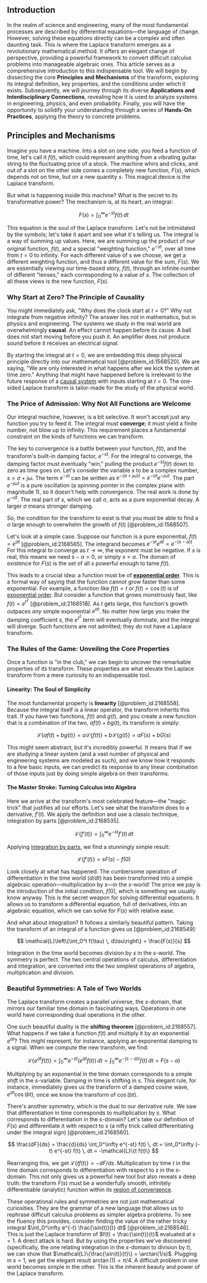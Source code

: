 ## Introduction
In the realm of science and engineering, many of the most fundamental processes are described by differential equations—the language of change. However, solving these equations directly can be a complex and often daunting task. This is where the Laplace transform emerges as a revolutionary mathematical method. It offers an elegant change of perspective, providing a powerful framework to convert difficult calculus problems into manageable algebraic ones. This article serves as a comprehensive introduction to this indispensable tool. We will begin by dissecting the core **Principles and Mechanisms** of the transform, exploring its integral definition, key properties, and the conditions under which it exists. Subsequently, we will journey through its diverse **Applications and Interdisciplinary Connections**, revealing how it is used to analyze systems in engineering, physics, and even probability. Finally, you will have the opportunity to solidify your understanding through a series of **Hands-On Practices**, applying the theory to concrete problems.

## Principles and Mechanisms

Imagine you have a machine. Into a slot on one side, you feed a function of time, let's call it $f(t)$, which could represent anything from a vibrating guitar string to the fluctuating price of a stock. The machine whirs and clicks, and out of a slot on the other side comes a completely new function, $F(s)$, which depends not on time, but on a new quantity $s$. This magical device is the Laplace transform.

But what is happening inside this machine? What is the secret to its transformative power? The mechanism is, at its heart, an integral:

$$ F(s) = \int_0^\infty e^{-st} f(t) \, dt $$

This equation is the soul of the Laplace transform. Let's not be intimidated by the symbols; let's take it apart and see what it's telling us. The integral is a way of summing up values. Here, we are summing up the product of our original function, $f(t)$, and a special "weighting function," $e^{-st}$, over all time from $t=0$ to infinity. For each different value of $s$ we choose, we get a different weighting function, and thus a different value for the sum, $F(s)$. We are essentially viewing our time-based story, $f(t)$, through an infinite number of different "lenses," each corresponding to a value of $s$. The collection of all these views is the new function, $F(s)$.

### Why Start at Zero? The Principle of Causality

You might immediately ask, "Why does the clock start at $t=0$?" Why not integrate from negative infinity? The answer lies not in mathematics, but in physics and engineering. The systems we study in the real world are overwhelmingly **causal**. An effect cannot happen before its cause. A ball does not start moving before you push it. An amplifier does not produce sound before it receives an electrical signal.

By starting the integral at $t=0$, we are embedding this deep physical principle directly into our mathematical tool [@problem_id:1568520]. We are saying, "We are only interested in what happens after we kick the system at time zero." Anything that might have happened before is irrelevant to the future response of a [causal system](@article_id:267063) with inputs starting at $t=0$. The one-sided Laplace transform is tailor-made for the study of the physical world.

### The Price of Admission: Why Not All Functions are Welcome

Our integral machine, however, is a bit selective. It won't accept just any function you try to feed it. The integral must **converge**; it must yield a finite number, not blow up to infinity. This requirement places a fundamental constraint on the kinds of functions we can transform.

The key to convergence is a battle between your function, $f(t)$, and the transform's built-in damping factor, $e^{-st}$. For the integral to converge, the damping factor must eventually "win," pulling the product $e^{-st} f(t)$ down to zero as time goes on. Let's consider the variable $s$ to be a complex number, $s = \sigma + j\omega$. The term $e^{-st}$ can be written as $e^{-(\sigma + j\omega)t} = e^{-\sigma t}e^{-j\omega t}$. The part $e^{-j\omega t}$ is a pure oscillation (a spinning pointer in the complex plane with magnitude 1), so it doesn't help with convergence. The real work is done by $e^{-\sigma t}$. The real part of $s$, which we call $\sigma$, acts as a pure exponential decay. A larger $\sigma$ means stronger damping.

So, the condition for the transform to exist is that you must be able to find a $\sigma$ large enough to overwhelm the growth of $f(t)$ [@problem_id:1568507].

Let's look at a simple case. Suppose our function is a pure exponential, $f(t) = e^{at}$ [@problem_id:2168565]. The integrand becomes $e^{-st}e^{at} = e^{-(s-a)t}$. For this integral to converge as $t \to \infty$, the exponent must be negative. If $s$ is real, this means we need $s-a > 0$, or simply $s > a$. The domain of existence for $F(s)$ is the set of all $s$ powerful enough to tame $f(t)$.

This leads to a crucial idea: a function must be of **[exponential order](@article_id:162200)**. This is a formal way of saying that the function cannot grow faster than some exponential. For example, a function like $f(t)=t$ or $f(t)=\cos(t)$ is of [exponential order](@article_id:162200). But consider a function that grows monstrously fast, like $f(t) = e^{t^2}$ [@problem_id:2168518]. As $t$ gets large, this function's growth outpaces *any* simple exponential $e^{at}$. No matter how large you make the damping coefficient $s$, the $e^{t^2}$ term will eventually dominate, and the integral will diverge. Such functions are not admitted; they do not have a Laplace transform.

### The Rules of the Game: Unveiling the Core Properties

Once a function is "in the club," we can begin to uncover the remarkable properties of its transform. These properties are what elevate the Laplace transform from a mere curiosity to an indispensable tool.

#### Linearity: The Soul of Simplicity

The most fundamental property is **linearity** [@problem_id:2168558]. Because the integral itself is a linear operator, the transform inherits this trait. If you have two functions, $f(t)$ and $g(t)$, and you create a new function that is a combination of the two, $a f(t) + b g(t)$, its transform is simply:

$$ \mathcal{L}\{a f(t) + b g(t)\} = a \mathcal{L}\{f(t)\} + b \mathcal{L}\{g(t)\} = a F(s) + b G(s) $$

This might seem abstract, but it's incredibly powerful. It means that if we are studying a linear system (and a vast number of physical and engineering systems are modeled as such), and we know how it responds to a few basic inputs, we can predict its response to any linear combination of those inputs just by doing simple algebra on their transforms.

#### The Master Stroke: Turning Calculus into Algebra

Here we arrive at the transform's most celebrated feature—the "magic trick" that justifies all our efforts. Let's see what the transform does to a derivative, $f'(t)$. We apply the definition and use a classic technique, integration by parts [@problem_id:2168535].

$$ \mathcal{L}\{f'(t)\} = \int_0^\infty e^{-st} f'(t) \, dt $$

Applying [integration by parts](@article_id:135856), we find a stunningly simple result:

$$ \mathcal{L}\{f'(t)\} = s F(s) - f(0) $$

Look closely at what has happened. The cumbersome operation of differentiation in the time world ($d/dt$) has been transformed into a simple algebraic operation—multiplication by $s$—in the $s$-world! The price we pay is the introduction of the initial condition, $f(0)$, which is something we usually know anyway. This is the secret weapon for solving differential equations. It allows us to transform a differential equation, full of derivatives, into an algebraic equation, which we can solve for $F(s)$ with relative ease.

And what about integration? It follows a similarly beautiful pattern. Taking the transform of an integral of a function gives us [@problem_id:2168549]:

$$ \mathcal{L}\left\{\int_0^t f(\tau) \, d\tau\right\} = \frac{F(s)}{s} $$

Integration in the time world becomes division by $s$ in the $s$-world. The symmetry is perfect. The two central operations of calculus, differentiation and integration, are converted into the two simplest operations of algebra, multiplication and division.

### Beautiful Symmetries: A Tale of Two Worlds

The Laplace transform creates a parallel universe, the $s$-domain, that mirrors our familiar time domain in fascinating ways. Operations in one world have corresponding dual operations in the other.

One such beautiful duality is the **shifting theorem** [@problem_id:2168557]. What happens if we take a function $f(t)$ and multiply it by an exponential $e^{at}$? This might represent, for instance, applying an exponential damping to a signal. When we compute the new transform, we find:

$$ \mathcal{L}\{e^{at} f(t)\} = \int_0^\infty e^{-st} (e^{at} f(t)) \, dt = \int_0^\infty e^{-(s-a)t} f(t) \, dt = F(s-a) $$

Multiplying by an exponential in the time domain corresponds to a simple *shift* in the $s$-variable. Damping in time is shifting in s. This elegant rule, for instance, immediately gives us the transform of a damped cosine wave, $e^{at}\cos(bt)$, once we know the transform of $\cos(bt)$.

There's another symmetry, which is the dual to our derivative rule. We saw that differentiation in time corresponds to multiplication by $s$. What corresponds to differentiation in the $s$-domain? Let's take our definition of $F(s)$ and differentiate it with respect to $s$ (a nifty trick called differentiating under the integral sign) [@problem_id:2168560].

$$ \frac{dF}{ds} = \frac{d}{ds} \int_0^\infty e^{-st} f(t) \, dt = \int_0^\infty (-t) e^{-st} f(t) \, dt = -\mathcal{L}\{t f(t)\} $$

Rearranging this, we get $\mathcal{L}\{t f(t)\} = -dF/ds$. Multiplication by time $t$ in the time domain corresponds to differentiation with respect to $s$ in the $s$-domain. This not only gives us a powerful new tool but also reveals a deep truth: the transform $F(s)$ must be a wonderfully smooth, infinitely differentiable (analytic) function within its [region of convergence](@article_id:269228).

These operational rules and symmetries are not just mathematical curiosities. They are the grammar of a new language that allows us to rephrase difficult calculus problems as simpler algebra problems. To see the fluency this provides, consider finding the value of the rather tricky integral $\int_0^\infty e^{-t} \frac{\sin(t)}{t} dt$ [@problem_id:2168546]. This is just the Laplace transform of $f(t) = \frac{\sin(t)}{t}$ evaluated at $s=1$. A direct attack is hard. But by using the properties we've discovered (specifically, the one relating integration in the $s$-domain to division by $t$), we can show that $\mathcal{L}\{\frac{\sin(t)}{t}\} = \arctan(1/s)$. Plugging in $s=1$, we get the elegant result $\arctan(1) = \pi/4$. A difficult problem in one world becomes simple in the other. This is the inherent beauty and power of the Laplace transform.